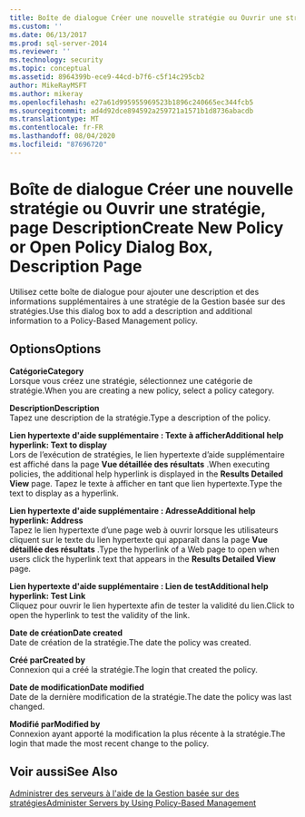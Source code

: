 ```yaml
---
title: Boîte de dialogue Créer une nouvelle stratégie ou Ouvrir une stratégie, page Description | Microsoft Docs
ms.custom: ''
ms.date: 06/13/2017
ms.prod: sql-server-2014
ms.reviewer: ''
ms.technology: security
ms.topic: conceptual
ms.assetid: 8964399b-ece9-44cd-b7f6-c5f14c295cb2
author: MikeRayMSFT
ms.author: mikeray
ms.openlocfilehash: e27a61d995955969523b1896c240665ec344fcb5
ms.sourcegitcommit: ad4d92dce894592a259721a1571b1d8736abacdb
ms.translationtype: MT
ms.contentlocale: fr-FR
ms.lasthandoff: 08/04/2020
ms.locfileid: "87696720"
---
```

# <a name="create-new-policy-or-open-policy-dialog-box-description-page"></a><span data-ttu-id="58238-102">Boîte de dialogue Créer une nouvelle stratégie ou Ouvrir une stratégie, page Description</span><span class="sxs-lookup"><span data-stu-id="58238-102">Create New Policy or Open Policy Dialog Box, Description Page</span></span>
  <span data-ttu-id="58238-103">Utilisez cette boîte de dialogue pour ajouter une description et des informations supplémentaires à une stratégie de la Gestion basée sur des stratégies.</span><span class="sxs-lookup"><span data-stu-id="58238-103">Use this dialog box to add a description and additional information to a Policy-Based Management policy.</span></span>  
  
## <a name="options"></a><span data-ttu-id="58238-104">Options</span><span class="sxs-lookup"><span data-stu-id="58238-104">Options</span></span>  
 <span data-ttu-id="58238-105">**Catégorie**</span><span class="sxs-lookup"><span data-stu-id="58238-105">**Category**</span></span>  
 <span data-ttu-id="58238-106">Lorsque vous créez une stratégie, sélectionnez une catégorie de stratégie.</span><span class="sxs-lookup"><span data-stu-id="58238-106">When you are creating a new policy, select a policy category.</span></span>  
  
 <span data-ttu-id="58238-107">**Description**</span><span class="sxs-lookup"><span data-stu-id="58238-107">**Description**</span></span>  
 <span data-ttu-id="58238-108">Tapez une description de la stratégie.</span><span class="sxs-lookup"><span data-stu-id="58238-108">Type a description of the policy.</span></span>  
  
 <span data-ttu-id="58238-109">**Lien hypertexte d'aide supplémentaire : Texte à afficher**</span><span class="sxs-lookup"><span data-stu-id="58238-109">**Additional help hyperlink: Text to display**</span></span>  
 <span data-ttu-id="58238-110">Lors de l’exécution de stratégies, le lien hypertexte d’aide supplémentaire est affiché dans la page **Vue détaillée des résultats** .</span><span class="sxs-lookup"><span data-stu-id="58238-110">When executing policies, the additional help hyperlink is displayed in the **Results Detailed View** page.</span></span> <span data-ttu-id="58238-111">Tapez le texte à afficher en tant que lien hypertexte.</span><span class="sxs-lookup"><span data-stu-id="58238-111">Type the text to display as a hyperlink.</span></span>  
  
 <span data-ttu-id="58238-112">**Lien hypertexte d'aide supplémentaire : Adresse**</span><span class="sxs-lookup"><span data-stu-id="58238-112">**Additional help hyperlink: Address**</span></span>  
 <span data-ttu-id="58238-113">Tapez le lien hypertexte d’une page web à ouvrir lorsque les utilisateurs cliquent sur le texte du lien hypertexte qui apparaît dans la page **Vue détaillée des résultats** .</span><span class="sxs-lookup"><span data-stu-id="58238-113">Type the hyperlink of a Web page to open when users click the hyperlink text that appears in the **Results Detailed View** page.</span></span>  
  
 <span data-ttu-id="58238-114">**Lien hypertexte d'aide supplémentaire : Lien de test**</span><span class="sxs-lookup"><span data-stu-id="58238-114">**Additional help hyperlink: Test Link**</span></span>  
 <span data-ttu-id="58238-115">Cliquez pour ouvrir le lien hypertexte afin de tester la validité du lien.</span><span class="sxs-lookup"><span data-stu-id="58238-115">Click to open the hyperlink to test the validity of the link.</span></span>  
  
 <span data-ttu-id="58238-116">**Date de création**</span><span class="sxs-lookup"><span data-stu-id="58238-116">**Date created**</span></span>  
 <span data-ttu-id="58238-117">Date de création de la stratégie.</span><span class="sxs-lookup"><span data-stu-id="58238-117">The date the policy was created.</span></span>  
  
 <span data-ttu-id="58238-118">**Créé par**</span><span class="sxs-lookup"><span data-stu-id="58238-118">**Created by**</span></span>  
 <span data-ttu-id="58238-119">Connexion qui a créé la stratégie.</span><span class="sxs-lookup"><span data-stu-id="58238-119">The login that created the policy.</span></span>  
  
 <span data-ttu-id="58238-120">**Date de modification**</span><span class="sxs-lookup"><span data-stu-id="58238-120">**Date modified**</span></span>  
 <span data-ttu-id="58238-121">Date de la dernière modification de la stratégie.</span><span class="sxs-lookup"><span data-stu-id="58238-121">The date the policy was last changed.</span></span>  
  
 <span data-ttu-id="58238-122">**Modifié par**</span><span class="sxs-lookup"><span data-stu-id="58238-122">**Modified by**</span></span>  
 <span data-ttu-id="58238-123">Connexion ayant apporté la modification la plus récente à la stratégie.</span><span class="sxs-lookup"><span data-stu-id="58238-123">The login that made the most recent change to the policy.</span></span>  
  
## <a name="see-also"></a><span data-ttu-id="58238-124">Voir aussi</span><span class="sxs-lookup"><span data-stu-id="58238-124">See Also</span></span>  
 [<span data-ttu-id="58238-125">Administrer des serveurs à l'aide de la Gestion basée sur des stratégies</span><span class="sxs-lookup"><span data-stu-id="58238-125">Administer Servers by Using Policy-Based Management</span></span>](administer-servers-by-using-policy-based-management.md)  
  
  
